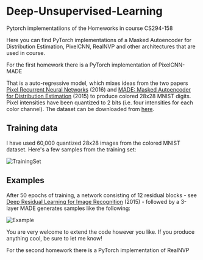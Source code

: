 # Deep-Unsupervised-Learning
Pytorch implementatiions of the Homeworks in course CS294-158

Here you can find PyTorch implementations of a Masked Autoencoder for Distribution Estimation, PixelCNN, RealNVP and other architectures
that are used in course.

For the first homework there is a PyTorch implementation of PixelCNN-MADE

That is a auto-regressive model, which mixes ideas from the two papers [Pixel Recurrent Neural Networks](https://arxiv.org/abs/1601.06759) (2016) and [MADE: Masked Autoencoder for Distribution Estimation](https://arxiv.org/abs/1502.03509) (2015) to produce colored 28x28 MNIST digits. Pixel intensities have been quantized to 2 bits (i.e. four intensities for each color channel). The dataset can be downloaded from [here](https://drive.google.com/open?id=1hm077GxmIBP-foHxiPtTxSNy371yowk2).

## Training data

I have used 60,000 quantized 28x28 images from the colored MNIST dataset. Here's a few samples from the training set:

![TrainingSet](https://i.imgur.com/5YqSFBl.png)


## Examples

After 50 epochs of training, a network consisting of 12 residual blocks - see [Deep Residual Learning for Image Recognition](https://arxiv.org/abs/1512.03385) (2015) - followed by a 3-layer MADE generates samples like the following:

![Example](https://i.imgur.com/a/yBKrw34.png)

You are very welcome to extend the code however you like. If you produce anything cool, be sure to let me know!


For the second homework there is a PyTorch implementation of RealNVP

